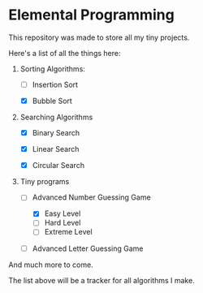 # Elemental Programming

This repository was made to store all my tiny projects.

Here's a list of all the things here:


1. Sorting Algorithms:
   - [ ] Insertion Sort
   - [x] Bubble Sort


2. Searching Algorithms
   - [x] Binary Search
   - [x] Linear Search
   - [x] Circular Search


3. Tiny programs
   - [ ] Advanced Number Guessing Game
     - [x] Easy Level
     - [ ] Hard Level
     - [ ] Extreme Level
   - [ ] Advanced Letter Guessing Game


And much more to come. 

The list above will be a tracker for all algorithms I make.

